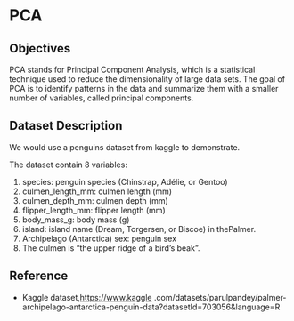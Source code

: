 # PCA

## Objectives

PCA stands for Principal Component Analysis, which is a statistical technique used to reduce the dimensionality of large data sets. The goal of PCA is to identify patterns in the data and summarize them with a smaller number of variables, called principal components.

## Dataset Description 
We would use a penguins dataset from kaggle to demonstrate.

The dataset contain 8 variables: 
1. species: penguin species (Chinstrap, Adélie, or Gentoo)
2. culmen_length_mm: culmen length (mm)
3. culmen_depth_mm: culmen depth (mm)
4. flipper_length_mm: flipper length (mm)
5. body_mass_g: body mass (g)
6. island: island name (Dream, Torgersen, or Biscoe) in thePalmer. 
7. Archipelago (Antarctica) sex: penguin sex
8. The culmen is “the upper ridge of a bird’s beak”.


## Reference  
* Kaggle dataset,https://www.kaggle .com/datasets/parulpandey/palmer-archipelago-antarctica-penguin-data?datasetId=703056&language=R 